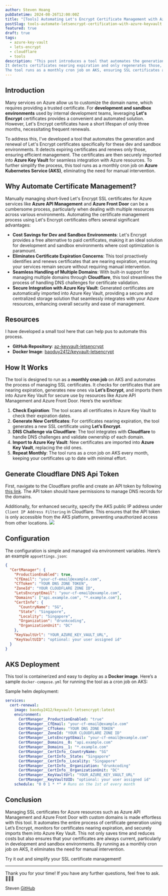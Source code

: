 ```yaml
---
author: Steven Hoang
pubDatetime: 2024-08-26T12:00:00Z
title: "[Tools] Automating Let's Encrypt Certificate Management with Azure Key Vault and Cloudflare"
postSlug: tools-automate-letsencrypt-certification-with-azure-keyvault
featured: true
draft: true
tags:
  - azure-key-vault
  - lets-encrypt
  - cloudflare
  - tools
description: "This post introduces a tool that automates the generation and renewal of Let's Encrypt certificates, importing them into Azure Key Vault. 
It detects certificates nearing expiration and only regenerates those, supporting multiple domains managed via Cloudflare. 
The tool runs as a monthly cron job on AKS, ensuring SSL certificates are always up to date without manual intervention."
---
```


## Introduction

Many services on Azure allow us to customize the domain name, which requires providing a trusted certificate.
For **development and sandbox environments** used by internal development teams, leveraging **Let's Encrypt** certificates provides a convenient and automated solution.
However, Let's Encrypt certificates have a short lifespan of only three months, necessitating frequent renewals.

To address this, I've developed a tool that automates the generation and renewal of Let's Encrypt certificates specifically for these dev and sandbox environments.
It detects expiring certificates and renews only those, ensuring efficient management.
The certificates are then securely imported into **Azure Key Vault** for seamless integration with Azure resources.
To further simplify the process, this tool runs as a monthly cron job on **Azure Kubernetes Service (AKS)**, eliminating the need for manual intervention.

## Why Automate Certificate Management?

Manually managing short-lived Let's Encrypt SSL certificates for Azure services like **Azure API Management** and **Azure Front Door** can be a cumbersome process, particularly when dealing with multiple resources across various environments.
Automating the certificate management process using Let's Encrypt certificates offers several significant advantages:

- **Cost Savings for Dev and Sandbox Environments**: Let's Encrypt provides a free alternative to paid certificates, making it an ideal solution for development and sandbox environments where cost optimization is paramount.
- **Eliminates Certificate Expiration Concerns**: This tool proactively identifies and renews certificates that are nearing expiration, ensuring your services remain secure without requiring manual intervention.
- **Seamless Handling of Multiple Domains**: With built-in support for managing multiple domains through **Cloudflare**, this tool streamlines the process of handling DNS challenges for certificate validation.
- **Secure Integration with Azure Key Vault**: Generated certificates are automatically imported into Azure Key Vault, providing a secure and centralized storage solution that seamlessly integrates with your Azure resources, enhancing overall security and ease of management.

## Resources

I have developed a small tool here that can help pus to automate this process.

- **GitHub Repository**: [az-keyvault-letsencrypt](https://github.com/baoduy/az-keyvault-letsencrypt)
- **Docker Image**: [baoduy2412/keyvault-letsencrypt](https://hub.docker.com/r/baoduy2412/keyvault-letsencrypt)

## How It Works

The tool is designed to run as a **monthly cron job** on AKS and automates the process of managing SSL certificates. It checks for certificates that are nearing expiration, generates new ones via **Let’s Encrypt**, and imports them into Azure Key Vault for secure use by resources like Azure API Management and Azure Front Door. Here’s the workflow:

1. **Check Expiration**: The tool scans all certificates in Azure Key Vault to check their expiration dates.
2. **Generate New Certificates**: For certificates nearing expiration, the tool generates a new SSL certificate using **Let’s Encrypt**.
3. **DNS Challenge via Cloudflare**: The tool integrates with **Cloudflare** to handle DNS challenges and validate ownership of each domain.
4. **Import to Azure Key Vault**: New certificates are imported into **Azure Key Vault**, replacing the old ones.
5. **Repeat Monthly**: The tool runs as a cron job on AKS every month, keeping your certificates up to date with minimal effort.

## Generate Cloudflare DNS Api Token

First, navigate to the Cloudflare profile and create an API token by following [this link](https://dash.cloudflare.com/profile/api-tokens). The API token should have permissions to manage DNS records for the domains.

Additionally, for enhanced security, specify the AKS public IP address under `Client IP Address Filtering` in Cloudflare. This ensures that the API token is only accessible from the AKS platform, preventing unauthorized access from other locations.
<img src="/assets/aks-cert-manager-with-private-aks/cf-dns-token.png">

## Configuration

The configuration is simple and managed via environment variables. Here’s an example `appsettings.json`:

```json
{
  "CertManager": {
    "ProductionEnabled": true,
    "CfEmail": "your-cf-email@example.com",
    "CfToken": "YOUR DNS ZONE TOKEN",
    "ZoneId": "YOUR CLOUDFLARE ZONE ID",
    "LetsEncryptEmail": "your-cf-email@example.com",
    "Domains": ["api.example.com", "*.example.com"],
    "CertInfo": {
      "CountryName": "SG",
      "State": "Singapore",
      "Locality": "Singapore",
      "Organization": "drunkcoding",
      "OrganizationUnit": "DC"
    },
    "KeyVaultUrl": "YOUR_AZURE_KEY_VAULT_URL",
    "KeyVaultUID": "optional: your user assigned id"
  }
}
```

## AKS Deployment

This tool is containerized and easy to deploy as a **Docker image**. Here’s a sample `docker-compose.yml` for running the tool as a cron job on AKS:

Sample helm deployment:

```yaml
services:
  cert-renewal:
    image: baoduy2412/keyvault-letsencrypt:latest
    environment:
      CertManager__ProductionEnabled: "true"
      CertManager__CfEmail: "your-cf-email@example.com"
      CertManager__CfToken: "YOUR DNS ZONE TOKEN"
      CertManager__ZoneId: "YOUR CLOUDFLARE ZONE ID"
      CertManager__LetsEncryptEmail: "your-cf-email@example.com"
      CertManager__Domains__0: "api.example.com"
      CertManager__Domains__1: "*.example.com"
      CertManager__CertInfo__CountryName: "SG"
      CertManager__CertInfo__State: "Singapore"
      CertManager__CertInfo__Locality: "Singapore"
      CertManager__CertInfo__Organization: "drunkcoding"
      CertManager__CertInfo__OrganizationUnit: "DC"
      CertManager__KeyVaultUrl: "YOUR_AZURE_KEY_VAULT_URL"
      CertManager__KeyVaultUID: "optional: your user assigned id"
    schedule: "0 0 1 * *" # Runs on the 1st of every month
```

## Conclusion

Managing SSL certificates for Azure resources such as Azure API Management and Azure Front Door with custom domains is made effortless with this tool. It automates the entire process of certificate generation using Let’s Encrypt, monitors for certificates nearing expiration, and securely imports them into Azure Key Vault. This not only saves time and reduces costs but also ensures that your certificates are always current, particularly in development and sandbox environments. By running as a monthly cron job on AKS, it eliminates the need for manual intervention.

Try it out and simplify your SSL certificate management!

<hr/>

Thank you for your time! If you have any further questions, feel free to ask. 🌟✨🎁

Steven
[GitHub](<[https://github.com/baoduy](https://github.com/baoduy)>)
